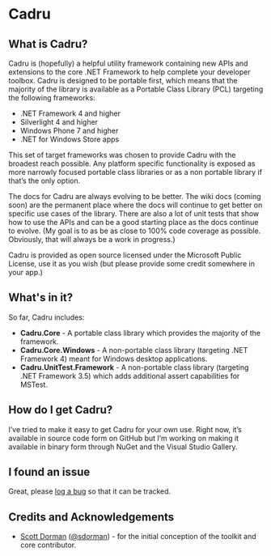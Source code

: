 # Cadru

## What is Cadru?

Cadru is (hopefully) a helpful utility framework containing new APIs and extensions to the core .NET Framework
to help complete your developer toolbox. Cadru is designed to be portable first, which means that the majority
of the library is available as a Portable Class Library (PCL) targeting the following frameworks:

* .NET Framework 4 and higher
* Silverlight 4 and higher
* Windows Phone 7 and higher
* .NET for Windows Store apps

This set of target frameworks was chosen to provide Cadru with the broadest reach possible. Any platform specific
functionality is exposed as more narrowly focused portable class libraries or as a non portable library if that’s
the only option.

The docs for Cadru are always evolving to be better. The wiki docs (coming soon) are the permanent place where
the docs will continue to get better on specific use cases of the library. There are also a lot of unit tests that
show how to use the APIs and can be a good starting place as the docs continue to evolve. (My goal is to as be as
close to 100% code coverage as possible. Obviously, that will always be a work in progress.)

Cadru is provided as open source licensed under the Microsoft Public License, use it as you wish (but please 
provide some credit somewhere in your app.)

## What's in it?

So far, Cadru includes:

* **Cadru.Core** - A portable class library which provides the majority of the framework.
* **Cadru.Core.Windows** - A non-portable class library (targeting .NET Framework 4) meant for Windows desktop applications.
* **Cadru.UnitTest.Framework** - A non-portable class library (targeting .NET Framework 3.5) which adds additional assert capabilities for MSTest.

## How do I get Cadru?

I’ve tried to make it easy to get Cadru for your own use. Right now, it’s available in source code form on 
GitHub but I’m working on making it available in binary form through NuGet and the Visual Studio Gallery.

## I found an issue

Great, please [log a bug](https://github.com/scottdorman/cadru/issues/new) so that it can be tracked.

## Credits and Acknowledgements
* [Scott Dorman](http://about.me/scottdorman) ([@sdorman](http://twitter.com/sdorman)) - for the initial conception of the toolkit and core contributor.
